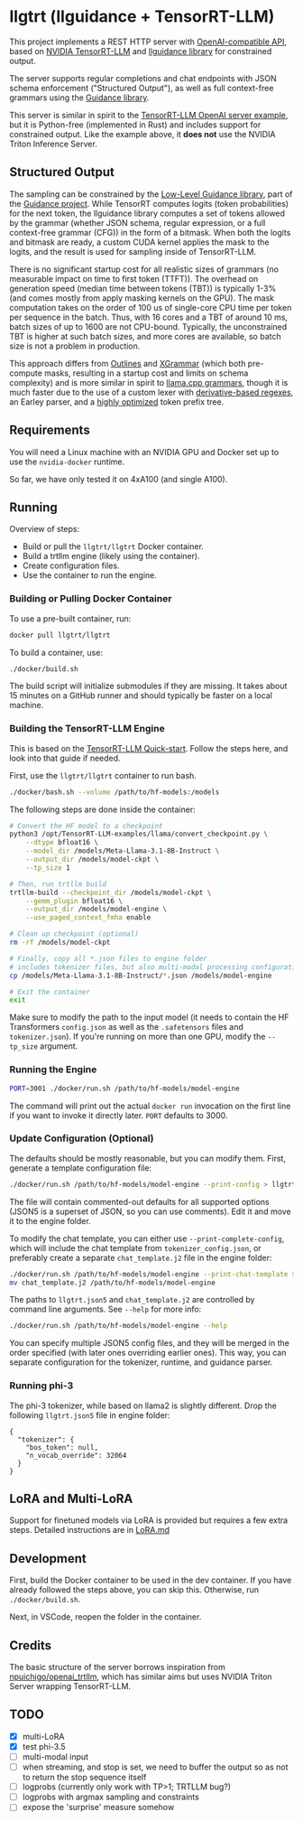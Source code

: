 # llgtrt (llguidance + TensorRT-LLM)

This project implements a REST HTTP server with 
[OpenAI-compatible API](https://platform.openai.com/docs/api-reference/introduction),
based on [NVIDIA TensorRT-LLM](https://github.com/NVIDIA/TensorRT-LLM)
and [llguidance library](https://github.com/microsoft/llguidance) for constrained output.

The server supports regular completions and chat endpoints with JSON schema enforcement ("Structured Output"), as well as full context-free grammars using the [Guidance library](https://github.com/guidance-ai/guidance).

This server is similar in spirit to the [TensorRT-LLM OpenAI server example](https://github.com/NVIDIA/TensorRT-LLM/blob/main/examples/apps/openai_server.py), but it is Python-free (implemented in Rust) and includes support for constrained output. Like the example above, it **does not** use the NVIDIA Triton Inference Server.

## Structured Output

The sampling can be constrained by the [Low-Level Guidance library](https://github.com/microsoft/llguidance), part of the [Guidance project](https://github.com/guidance-ai/guidance). While TensorRT computes logits (token probabilities) for the next token, the llguidance library computes a set of tokens allowed by the grammar (whether JSON schema, regular expression, or a full context-free grammar (CFG)) in the form of a bitmask. When both the logits and bitmask are ready, a custom CUDA kernel applies the mask to the logits, and the result is used for sampling inside of TensorRT-LLM.

There is no significant startup cost for all realistic sizes of grammars (no measurable impact on time to first token (TTFT)). The overhead on generation speed (median time between tokens (TBT)) is typically 1-3% (and comes mostly from apply masking kernels on the GPU). The mask computation takes on the order of 100 us of single-core CPU time per token per sequence in the batch. Thus, with 16 cores and a TBT of around 10 ms, batch sizes of up to 1600 are not CPU-bound. Typically, the unconstrained TBT is higher at such batch sizes, and more cores are available, so batch size is not a problem in production.

This approach differs from [Outlines](https://github.com/dottxt-ai/outlines) and [XGrammar](https://github.com/mlc-ai/xgrammar) (which both pre-compute masks, resulting in a startup cost and limits on schema complexity) and is more similar in spirit to [llama.cpp grammars](https://github.com/ggerganov/llama.cpp/blob/master/grammars/README.md), though it is much faster due to the use of a custom lexer with [derivative-based regexes](https://github.com/microsoft/derivre), an Earley parser, and a [highly optimized](https://github.com/guidance-ai/llguidance/blob/main/docs/optimizations.md) token prefix tree.

## Requirements

You will need a Linux machine with an NVIDIA GPU and Docker set up to use the `nvidia-docker` runtime.

So far, we have only tested it on 4xA100 (and single A100).

## Running

Overview of steps:

- Build or pull the `llgtrt/llgtrt` Docker container.
- Build a trtllm engine (likely using the container).
- Create configuration files.
- Use the container to run the engine.

### Building or Pulling Docker Container

To use a pre-built container, run:

```bash
docker pull llgtrt/llgtrt
```

To build a container, use:

```bash
./docker/build.sh
```

The build script will initialize submodules if they are missing. It takes about 15 minutes on a GitHub runner and should typically be faster on a local machine.

### Building the TensorRT-LLM Engine

This is based on the [TensorRT-LLM Quick-start](https://nvidia.github.io/TensorRT-LLM/quick-start-guide.html).
Follow the steps here, and look into that guide if needed.

First, use the `llgtrt/llgtrt` container to run bash.

```bash
./docker/bash.sh --volume /path/to/hf-models:/models
```

The following steps are done inside the container:

```bash
# Convert the HF model to a checkpoint
python3 /opt/TensorRT-LLM-examples/llama/convert_checkpoint.py \
    --dtype bfloat16 \
    --model_dir /models/Meta-Llama-3.1-8B-Instruct \
    --output_dir /models/model-ckpt \
    --tp_size 1

# Then, run trtllm build
trtllm-build --checkpoint_dir /models/model-ckpt \
    --gemm_plugin bfloat16 \
    --output_dir /models/model-engine \
    --use_paged_context_fmha enable

# Clean up checkpoint (optional)
rm -rf /models/model-ckpt

# Finally, copy all *.json files to engine folder
# includes tokenizer files, but also multi-modal processing configuration if any
cp /models/Meta-Llama-3.1-8B-Instruct/*.json /models/model-engine

# Exit the container
exit
```

Make sure to modify the path to the input model (it needs to contain the HF Transformers `config.json` as well as the `.safetensors` files and `tokenizer.json`). If you're running on more than one GPU, modify the `--tp_size` argument.

### Running the Engine

```bash
PORT=3001 ./docker/run.sh /path/to/hf-models/model-engine
```

The command will print out the actual `docker run` invocation on the first line if you want to invoke it directly later. `PORT` defaults to 3000.

### Update Configuration (Optional)

The defaults should be mostly reasonable, but you can modify them. First, generate a template configuration file:

```bash
./docker/run.sh /path/to/hf-models/model-engine --print-config > llgtrt.json5
```

The file will contain commented-out defaults for all supported options (JSON5 is a superset of JSON, so you can use comments). Edit it and move it to the engine folder.

To modify the chat template, you can either use `--print-complete-config`, which will include the chat template from `tokenizer_config.json`, or preferably create a separate `chat_template.j2` file in the engine folder:

```bash
./docker/run.sh /path/to/hf-models/model-engine --print-chat-template > chat_template.j2
mv chat_template.j2 /path/to/hf-models/model-engine
```

The paths to `llgtrt.json5` and `chat_template.j2` are controlled by command line arguments. See `--help` for more info:

```bash
./docker/run.sh /path/to/hf-models/model-engine --help
```

You can specify multiple JSON5 config files, and they will be merged in the order specified (with later ones overriding earlier ones). This way, you can separate configuration for the tokenizer, runtime, and guidance parser.

### Running phi-3

The phi-3 tokenizer, while based on llama2 is slightly different.
Drop the following `llgtrt.json5` file in engine folder:

```json5
{
  "tokenizer": {
    "bos_token": null,
    "n_vocab_override": 32064
  }
}
```

## LoRA and Multi-LoRA

Support for finetuned models via LoRA is provided but requires a few extra steps.
Detailed instructions are in [LoRA.md](LoRA.md)

## Development

First, build the Docker container to be used in the dev container. If you have already followed the steps above, you can skip this. Otherwise, run `./docker/build.sh`.

Next, in VSCode, reopen the folder in the container.

## Credits

The basic structure of the server borrows inspiration from [npuichigo/openai_trtllm](https://github.com/npuichigo/openai_trtllm), which has similar aims but uses NVIDIA Triton Server wrapping TensorRT-LLM.

## TODO

- [X] multi-LoRA
- [x] test phi-3.5
- [ ] multi-modal input
- [ ] when streaming, and stop is set, we need to buffer the output so as not to return the stop sequence itself
- [ ] logprobs (currently only work with TP>1; TRTLLM bug?)
- [ ] logprobs with argmax sampling and constraints
- [ ] expose the 'surprise' measure somehow
